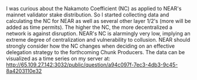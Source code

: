 I was curious about the Nakamoto Coefficient (NC) as applied to NEAR's mainnet validator stake distribution.  So I started collecting data and calculating the NC for NEAR as well as several other layer 1/2's (more will be added as time permits).  The higher the NC, the more decentralized a network is against disruption. NEAR's NC is alarmingly very low, implying an extreme degree of centralization and vulnerability to collusion.  NEAR should strongly consider how the NC changes when deciding on an effective delegation strategy to the forthcoming Chunk Producers.  The data can be visualized as a time series on my server at: http://65.109.27.142:3032/public/question/a94c097f-7ec3-4db3-9c45-8a4203110e32
